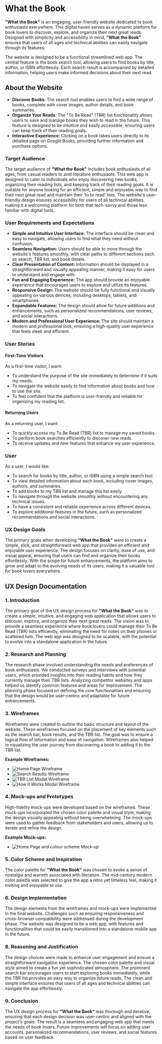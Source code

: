 # What the Book

**"What the Book"** is an engaging, user-friendly website dedicated to book enthusiasts everywhere. This digital haven serves as a dynamic platform for book lovers to discover, explore, and organize their next great reads. Designed with simplicity and accessibility in mind, **"What the Book"** ensures that users of all ages and technical abilities can easily navigate through its features.

The website is designed to be a functional streamlined web app. The central feature is the book search tool, allowing users to find books by title, author, or ISBN effortlessly. Each search result is accompanied by detailed information, helping users make informed decisions about their next read.

## About the Website

- **Discover Books**: The search tool enables users to find a wide range of books, complete with cover images, author details, and book summaries.
- **Organize Your Reads**: The "To Be Read" (TBR) list functionality allows users to save and manage books they wish to read in the future. This feature is designed to be intuitive and easily accessible, ensuring users can keep track of their reading goals.
- **Interactive Experience**: Clicking on a book takes users directly to its detailed page on Google Books, providing further information and purchase options.

### Target Audience

The target audience of **"What the Book"** includes book enthusiasts of all ages, from casual readers to avid literature enthusiasts. This web app is designed to cater to individuals who enjoy discovering new books, organizing their reading lists, and keeping track of their reading goals. It is suitable for anyone looking for an efficient, simple and enjoyable way to find their next great read and maintain their 'to br read' lists. The website's user-friendly design ensures accessibility for users of all technical abilities, making it a welcoming platform for both thet tech-savvy and those less familiar with digital tools.

### User Requirements and Expectations

- **Simple and Intuitive User Interface:** The interface should be clean and easy to navigate, allowing users to find what they need without confusion.
- **Seamless Navigation:** Users should be able to move through the website's features smoothly, with clear paths to different sections such as search, TBR list, and book details.
- **Clear Presentation of Content:** Information should be displayed in a straightforward and visually appealing manner, making it easy for users to understand and engage with.
- **Fun and Engaging Experience:** The app should provide an enjoyable experience that encourages users to explore and utilize its features.
- **Responsive Design:** The website should be fully functional and visually appealing on various devices, including desktops, tablets, and smartphones.
- **Expandable Features:** The design should allow for future additions and enhancements, such as personalized recommendations, user reviews, and social interactions.
- **Modern and Professional User Experience:** The site should maintain a modern and professional look, ensuring a high-quality user experience that feels sleek and efficient.

### User Stories

#### First-Time Visitors

As a first-time visitor, I want:

- To understand the purpose of the site immediately to determine if it suits my needs.
- To navigate the website easily to find information about books and how to use the site.
- To feel confident that the platform is user-friendly and reliable for organizing my reading list.

#### Returning Users

As a returning user, I want:

- To quickly access my To Be Read (TBR) list to manage my saved books.
- To perform book searches efficiently to discover new reads.
- To receive updates and new features that enhance my user experience.

### User

As a user, I would like:

- To search for books by title, author, or ISBN using a simple search tool.
- To view detailed information about each book, including cover images, authors, and summaries.
- To add books to my TBR list and manage this list easily.
- To navigate through the website smoothly without encountering any technical issues.
- To have a consistent and reliable experience across different devices.
- To explore additional features in the future, such as personalized recommendations and social interactions.

### UX Design Goals

The primary goals when developing **"What the Book"** were to create a simple, slick, and straightforward web app that provides an efficient and enjoyable user experience. The design focuses on clarity, ease of use, and visual appeal, ensuring that users can find and organize their books effortlessly. With the scope for future enhancements, the platform aims to grow and adapt to the evolving needs of its users, making it a valuable tool for book lovers everywhere.

## UX Design Documentation

### 1. Introduction
The primary goal of the UX design process for **"What the Book"** was to create a simple, intuitive, and engaging web application that allows users to discover, explore, and organize their next great reads. The vision was to provide a seamless experience where book lovers could manage their To Be Read (TBR) lists efficiently, eliminating the need for notes on their phones or scattered lists. The web app was designed to be scalable, with the potential to evolve into a standalone application in the future.

### 2. Research and Planning
The research phase involved understanding the needs and preferences of book enthusiasts. We conducted surveys and interviews with potential users, which provided insights into their reading habits and how they currently manage their TBR lists. Analyzing competitor websites and apps helped us identify common features and areas for improvement. The planning phase focused on defining the core functionalities and ensuring that the design would be user-centric and adaptable for future enhancements.

### 3. Wireframes
Wireframes were created to outline the basic structure and layout of the website. These wireframes focused on the placement of key elements such as the search bar, book results, and the TBR list. The goal was to ensure a logical flow of information and ease of navigation. Wireframes also helped in visualizing the user journey from discovering a book to adding it to the TBR list.

**Example Wireframes:**
- ![Home Page Wireframe](/workspace/what-the-book/docs/images/what-the-book-wireframe1.PNG)
- ![Search Results Wireframe](/workspace/what-the-book/docs/images/what-the-book-wireframe2.PNG)
- ![TBR List Modal Wireframe](/workspace/what-the-book/docs/images/what-the-book-modal-wireframe1.PNG)
- ![How It Works Modal Wireframe](/workspace/what-the-book/docs/images/what-the-book-modal-wireframe2.PNG)

### 4. Mock-ups and Prototypes
High-fidelity mock-ups were developed based on the wireframes. These mock-ups incorporated the chosen color palette and visual style, making the design visually appealing without being overwhelming. The mock-ups were used to gather feedback from stakeholders and users, allowing us to iterate and refine the design.

**Example Mock-ups:**
- ![Home Page and colour scheme Mock-up](/workspace/what-the-book/docs/images/mock-up-and-colours.PNG)

### 5. Color Scheme and Inspiration
The color palette for **"What the Book"** was chosen to evoke a sense of nostalgia and warmth associated with literature. The mid-century modern color palette was selected to give the app a retro yet timeless feel, making it inviting and enjoyable to use.

### 6. Design Implementation
The design elements from the wireframes and mock-ups were implemented in the final website. Challenges such as ensuring responsiveness and cross-browser compatibility were addressed during the development phase. The website was designed to be a web app, with features and functionalities that could be easily transitioned into a standalone mobile app in the future.

### 8. Reasoning and Justification
The design choices were made to enhance user engagement and ensure a straightforward navigation experience. The chosen color palette and visual style aimed to create a fun yet sophisticated atmosphere. The prominent search bar encourages users to start exploring books immediately, while the TBR list provides an easy way to organize future reads. The clean and simple interface ensures that users of all ages and technical abilities can navigate the app effortlessly.

### 9. Conclusion
The UX design process for **"What the Book"** was thorough and iterative, ensuring that each design decision was user-centric and aligned with the project's goals. The result is a seamless and engaging web app that meets the needs of book lovers. Future improvements will focus on adding user accounts, personalized recommendations, user reviews, and social features based on user feedback.